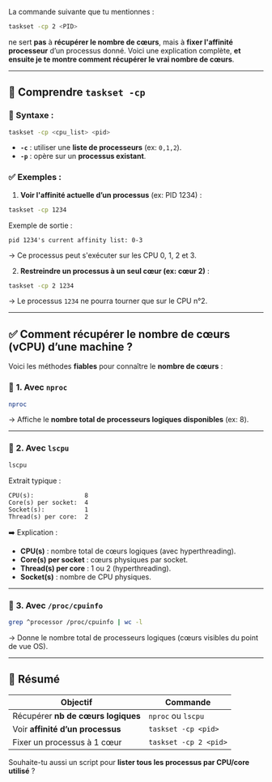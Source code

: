 La commande suivante que tu mentionnes :

```bash
taskset -cp 2 <PID>
```

ne sert **pas** à **récupérer le nombre de cœurs**, mais à **fixer l'affinité processeur** d’un processus donné. Voici une explication complète, **et ensuite je te montre comment récupérer le vrai nombre de cœurs**.

---

## 🔧 **Comprendre `taskset -cp`**

### 📌 Syntaxe :
```bash
taskset -cp <cpu_list> <pid>
```

- **`-c`** : utiliser une **liste de processeurs** (ex: `0,1,2`).
- **`-p`** : opère sur un **processus existant**.

### ✅ **Exemples** :

1. **Voir l'affinité actuelle d’un processus** (ex: PID 1234) :
```bash
taskset -cp 1234
```
Exemple de sortie :
```
pid 1234's current affinity list: 0-3
```
→ Ce processus peut s'exécuter sur les CPU 0, 1, 2 et 3.

2. **Restreindre un processus à un seul cœur (ex: cœur 2)** :
```bash
taskset -cp 2 1234
```
→ Le processus `1234` ne pourra tourner que sur le CPU n°2.

---

## ✅ **Comment récupérer le nombre de cœurs (vCPU) d’une machine ?**

Voici les méthodes **fiables** pour connaître le **nombre de cœurs** :

### 🧪 **1. Avec `nproc`**
```bash
nproc
```
→ Affiche le **nombre total de processeurs logiques disponibles** (ex: 8).

---

### 🧪 **2. Avec `lscpu`**
```bash
lscpu
```
Extrait typique :
```
CPU(s):              8
Core(s) per socket:  4
Socket(s):           1
Thread(s) per core:  2
```

➡️ Explication :
- **CPU(s)** : nombre total de cœurs logiques (avec hyperthreading).
- **Core(s) per socket** : cœurs physiques par socket.
- **Thread(s) per core** : 1 ou 2 (hyperthreading).
- **Socket(s)** : nombre de CPU physiques.

---

### 🧪 **3. Avec `/proc/cpuinfo`**
```bash
grep ^processor /proc/cpuinfo | wc -l
```
→ Donne le nombre total de processeurs logiques (cœurs visibles du point de vue OS).

---

## 📝 Résumé

| Objectif                           | Commande                         |
|-----------------------------------|----------------------------------|
| Récupérer **nb de cœurs logiques** | `nproc` ou `lscpu`               |
| Voir **affinité d’un processus**   | `taskset -cp <pid>`              |
| Fixer un processus à 1 cœur        | `taskset -cp 2 <pid>`            |

Souhaite-tu aussi un script pour **lister tous les processus par CPU/core utilisé** ?